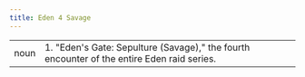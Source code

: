 ```yaml
---
title: Eden 4 Savage
---
```

| | |
| --- | --- |
| noun | 1.  	"Eden's Gate: Sepulture (Savage)," the fourth encounter of the entire Eden raid series.	|
